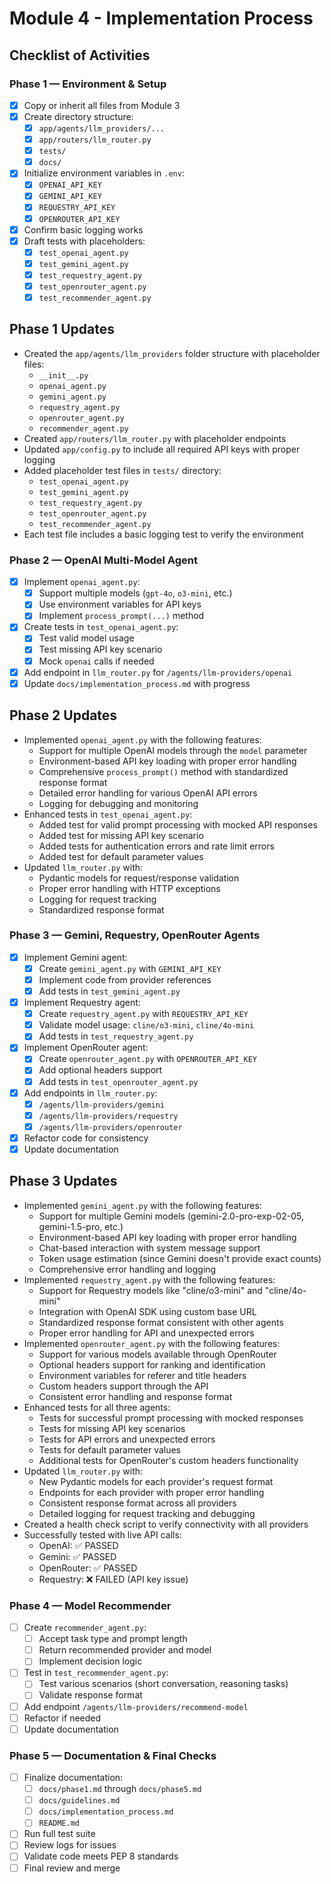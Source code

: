 # Module 4 - Implementation Process

## Checklist of Activities

### Phase 1 — Environment & Setup
- [x] Copy or inherit all files from Module 3
- [x] Create directory structure:
  - [x] `app/agents/llm_providers/...`
  - [x] `app/routers/llm_router.py`
  - [x] `tests/`
  - [x] `docs/`
- [x] Initialize environment variables in `.env`:
  - [x] `OPENAI_API_KEY`
  - [x] `GEMINI_API_KEY`
  - [x] `REQUESTRY_API_KEY`
  - [x] `OPENROUTER_API_KEY`
- [x] Confirm basic logging works
- [x] Draft tests with placeholders:
  - [x] `test_openai_agent.py`
  - [x] `test_gemini_agent.py`
  - [x] `test_requestry_agent.py`
  - [x] `test_openrouter_agent.py`
  - [x] `test_recommender_agent.py`

## Phase 1 Updates
- Created the `app/agents/llm_providers` folder structure with placeholder files:
  - `__init__.py`
  - `openai_agent.py`
  - `gemini_agent.py`
  - `requestry_agent.py`
  - `openrouter_agent.py`
  - `recommender_agent.py`
- Created `app/routers/llm_router.py` with placeholder endpoints
- Updated `app/config.py` to include all required API keys with proper logging
- Added placeholder test files in `tests/` directory:
  - `test_openai_agent.py`
  - `test_gemini_agent.py`
  - `test_requestry_agent.py`
  - `test_openrouter_agent.py`
  - `test_recommender_agent.py`
- Each test file includes a basic logging test to verify the environment

### Phase 2 — OpenAI Multi-Model Agent
- [x] Implement `openai_agent.py`:
  - [x] Support multiple models (`gpt-4o`, `o3-mini`, etc.)
  - [x] Use environment variables for API keys
  - [x] Implement `process_prompt(...)` method
- [x] Create tests in `test_openai_agent.py`:
  - [x] Test valid model usage
  - [x] Test missing API key scenario
  - [x] Mock `openai` calls if needed
- [x] Add endpoint in `llm_router.py` for `/agents/llm-providers/openai`
- [x] Update `docs/implementation_process.md` with progress

## Phase 2 Updates
- Implemented `openai_agent.py` with the following features:
  - Support for multiple OpenAI models through the `model` parameter
  - Environment-based API key loading with proper error handling
  - Comprehensive `process_prompt()` method with standardized response format
  - Detailed error handling for various OpenAI API errors
  - Logging for debugging and monitoring
- Enhanced tests in `test_openai_agent.py`:
  - Added test for valid prompt processing with mocked API responses
  - Added test for missing API key scenario
  - Added tests for authentication errors and rate limit errors
  - Added test for default parameter values
- Updated `llm_router.py` with:
  - Pydantic models for request/response validation
  - Proper error handling with HTTP exceptions
  - Logging for request tracking
  - Standardized response format

### Phase 3 — Gemini, Requestry, OpenRouter Agents
- [x] Implement Gemini agent:
  - [x] Create `gemini_agent.py` with `GEMINI_API_KEY`
  - [x] Implement code from provider references
  - [x] Add tests in `test_gemini_agent.py`
- [x] Implement Requestry agent:
  - [x] Create `requestry_agent.py` with `REQUESTRY_API_KEY`
  - [x] Validate model usage: `cline/o3-mini`, `cline/4o-mini`
  - [x] Add tests in `test_requestry_agent.py`
- [x] Implement OpenRouter agent:
  - [x] Create `openrouter_agent.py` with `OPENROUTER_API_KEY`
  - [x] Add optional headers support
  - [x] Add tests in `test_openrouter_agent.py`
- [x] Add endpoints in `llm_router.py`:
  - [x] `/agents/llm-providers/gemini`
  - [x] `/agents/llm-providers/requestry`
  - [x] `/agents/llm-providers/openrouter`
- [x] Refactor code for consistency
- [x] Update documentation

## Phase 3 Updates
- Implemented `gemini_agent.py` with the following features:
  - Support for multiple Gemini models (gemini-2.0-pro-exp-02-05, gemini-1.5-pro, etc.)
  - Environment-based API key loading with proper error handling
  - Chat-based interaction with system message support
  - Token usage estimation (since Gemini doesn't provide exact counts)
  - Comprehensive error handling and logging
- Implemented `requestry_agent.py` with the following features:
  - Support for Requestry models like "cline/o3-mini" and "cline/4o-mini"
  - Integration with OpenAI SDK using custom base URL
  - Standardized response format consistent with other agents
  - Proper error handling for API and unexpected errors
- Implemented `openrouter_agent.py` with the following features:
  - Support for various models available through OpenRouter
  - Optional headers support for ranking and identification
  - Environment variables for referer and title headers
  - Custom headers support through the API
  - Consistent error handling and response format
- Enhanced tests for all three agents:
  - Tests for successful prompt processing with mocked responses
  - Tests for missing API key scenarios
  - Tests for API errors and unexpected errors
  - Tests for default parameter values
  - Additional tests for OpenRouter's custom headers functionality
- Updated `llm_router.py` with:
  - New Pydantic models for each provider's request format
  - Endpoints for each provider with proper error handling
  - Consistent response format across all providers
  - Detailed logging for request tracking and debugging
- Created a health check script to verify connectivity with all providers
- Successfully tested with live API calls:
  - OpenAI: ✅ PASSED
  - Gemini: ✅ PASSED
  - OpenRouter: ✅ PASSED
  - Requestry: ❌ FAILED (API key issue)

### Phase 4 — Model Recommender
- [ ] Create `recommender_agent.py`:
  - [ ] Accept task type and prompt length
  - [ ] Return recommended provider and model
  - [ ] Implement decision logic
- [ ] Test in `test_recommender_agent.py`:
  - [ ] Test various scenarios (short conversation, reasoning tasks)
  - [ ] Validate response format
- [ ] Add endpoint `/agents/llm-providers/recommend-model`
- [ ] Refactor if needed
- [ ] Update documentation

### Phase 5 — Documentation & Final Checks
- [ ] Finalize documentation:
  - [ ] `docs/phase1.md` through `docs/phase5.md`
  - [ ] `docs/guidelines.md`
  - [ ] `docs/implementation_process.md`
  - [ ] `README.md`
- [ ] Run full test suite
- [ ] Review logs for issues
- [ ] Validate code meets PEP 8 standards
- [ ] Final review and merge
